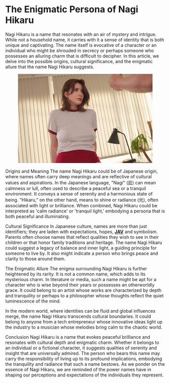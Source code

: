 # The Enigmatic Persona of Nagi Hikaru

Nagi Hikaru is a name that resonates with an air of mystery and intrigue. While not a household name, it carries with it a sense of identity that is both unique and captivating. The name itself is evocative of a character or an individual who might be shrouded in secrecy or perhaps someone who possesses an alluring charm that is difficult to decipher. In this article, we delve into the possible origins, cultural significance, and the enigmatic allure that the name Nagi Hikaru suggests.



<figure><img src=".gitbook/assets/F7CMA3zbIAA83dW.jpg" alt=""><figcaption></figcaption></figure>

Origins and Meaning The name Nagi Hikaru could be of Japanese origin, where names often carry deep meanings and are reflective of cultural values and aspirations. In the Japanese language, "Nagi" (凪) can mean calmness or lull, often used to describe a peaceful sea or a tranquil environment. It conveys a sense of serenity and a harmonious state of being. "Hikaru," on the other hand, means to shine or radiance (光), often associated with light or brilliance. When combined, Nagi Hikaru could be interpreted as 'calm radiance' or 'tranquil light,' embodying a persona that is both peaceful and illuminating.

Cultural Significance In Japanese culture, names are more than just identifiers; they are laden with expectations, hopes, [**JAV**](https://javhee.com/) and symbolism. Parents often choose names that reflect qualities they wish to see in their children or that honor family traditions and heritage. The name Nagi Hikaru could suggest a legacy of balance and inner light, a guiding principle for someone to live by. It also might indicate a person who brings peace and clarity to those around them.

The Enigmatic Allure The enigma surrounding Nagi Hikaru is further heightened by its rarity. It is not a common name, which adds to its mysterious charm. In literature or media, such a name might be apt for a character who is wise beyond their years or possesses an otherworldly grace. It could belong to an artist whose works are characterized by depth and tranquility or perhaps to a philosopher whose thoughts reflect the quiet luminescence of the mind.

In the modern world, where identities can be fluid and global influences merge, the name Nagi Hikaru transcends cultural boundaries. It could belong to anyone from a tech entrepreneur whose innovative ideas light up the industry to a musician whose melodies bring calm to the chaotic world.

Conclusion Nagi Hikaru is a name that evokes peaceful brilliance and resonates with cultural depth and enigmatic charm. Whether it belongs to an individual or a fictional character, it suggests qualities of serenity and insight that are universally admired. The person who bears this name may carry the responsibility of living up to its profound implications, embodying the tranquility and radiance that such a name bestows. As we ponder on the essence of Nagi Hikaru, we are reminded of the power names have in shaping our perceptions and expectations of the individuals they represent.
